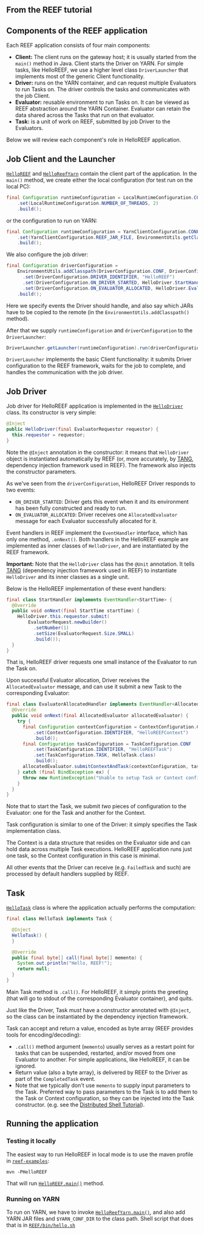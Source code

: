 ## From the REEF tutorial

## Components of the REEF application

Each REEF application consists of four main components:
 * **Client:** The client runs on the gateway host; it is usually started from
   the `main()` method in Java. Client starts the Driver on YARN.  For simple
   tasks, like HelloREEF, we use a higher level class `DriverLauncher` that
   implements most of the generic Client functionality.
 * **Driver:** runs on the YARN container, and can request multiple Evaluators
   to run Tasks on. The driver controls the tasks and communicates with the job
   Client.
 * **Evaluator:** reusable environment to run Tasks on. It can be viewed as
   REEF abstraction around the YARN Container. Evaluator can retain the data
   shared across the Tasks that run on that evaluator.
 * **Task:** is a unit of work on REEF, submitted by job Driver to the
   Evaluators.

Below we will review each component's role in HelloREEF application.

## Job Client and the Launcher

[`HelloREEF`](https://github.com/Microsoft-CISL/REEF/blob/master/reef-examples/src/main/java/com/microsoft/reef/examples/hello/HelloREEF.java)
and
[`HelloReefYarn`](https://github.com/Microsoft-CISL/REEF/blob/master/reef-examples/src/main/java/com/microsoft/reef/examples/hello/HelloReefYarn.java)
contain the client part of the application. In the `main()` method, we create
either the local configuration (for test run on the local PC):

```java
final Configuration runtimeConfiguration = LocalRuntimeConfiguration.CONF
    .set(LocalRuntimeConfiguration.NUMBER_OF_THREADS, 2)
    .build();
```

or the configuration to run on YARN:

```java
final Configuration runtimeConfiguration = YarnClientConfiguration.CONF
    .set(YarnClientConfiguration.REEF_JAR_FILE, EnvironmentUtils.getClassLocationFile(REEF.class))
    .build();
```

We also configure the job driver:

```java
final Configuration driverConfiguration =
    EnvironmentUtils.addClasspath(DriverConfiguration.CONF, DriverConfiguration.GLOBAL_LIBRARIES)
      .set(DriverConfiguration.DRIVER_IDENTIFIER, "HelloREEF")
      .set(DriverConfiguration.ON_DRIVER_STARTED, HelloDriver.StartHandler.class)
      .set(DriverConfiguration.ON_EVALUATOR_ALLOCATED, HelloDriver.EvaluatorAllocatedHandler.class)
    .build();
```

Here we specify events the Driver should handle, and also say which JARs
have to be copied to the remote (in the `EnvironmentUtils.addClasspath()`
method).

After that we supply `runtimeConfiguration` and `driverConfiguration` to the
`DriverLauncher`:

```java
DriverLauncher.getLauncher(runtimeConfiguration).run(driverConfiguration, JOB_TIMEOUT);
```

`DriverLauncher` implements the basic Client functionality: it submits Driver
configuration to the REEF framework, waits for the job to complete, and handles
the communication with the job driver.


## Job Driver

Job driver for HelloREEF application is implemented in the
[`HelloDriver`](https://github.com/Microsoft-CISL/REEF/blob/master/reef-examples/src/main/java/com/microsoft/reef/examples/hello/HelloDriver.java)
class. Its constructor is very simple:

```java
@Inject
public HelloDriver(final EvaluatorRequestor requestor) {
  this.requestor = requestor;
}
```

Note the `@Inject` annotation in the constructor: it means that `HelloDriver`
object is instantiated automatically by REEF (or, more accurately, by
[TANG](https://github.com/Microsoft-CISL/TANG), dependency injection framework
used in REEF). The framework also injects the constructor parameters.

As we've seen from the `driverConfiguration`, HelloREEF Driver responds to two
events:
 * `ON_DRIVER_STARTED`: Driver gets this event when it and its environment has
   been fully constructed and ready to run.
 * `ON_EVALUATOR_ALLOCATED`: Driver receives one `AllocatedEvaluator` message
   for each Evaluator successfully allocated for it.

Event handlers in REEF implement the `EventHandler` interface, which has only
one method, `.onNext()`. Both handlers in the HelloREEF example are implemented
as inner classes of `HelloDriver`, and are instantiated by the REEF framework.

**Important:** Note that the `HelloDriver` class has the `@Unit` annotation. It
tells [TANG](https://github.com/Microsoft-CISL/TANG) (dependency injection
framework used in REEF) to instantiate `HelloDriver` and its inner classes as a
single unit.

Below is the HelloREEF implementation of these event handlers:

```java
final class StartHandler implements EventHandler<StartTime> {
  @Override
  public void onNext(final StartTime startTime) {
    HelloDriver.this.requestor.submit(
        EvaluatorRequest.newBuilder()
          .setNumber(1)
          .setSize(EvaluatorRequest.Size.SMALL)
          .build());
  }
}
```

That is, HelloREEF driver requests one small instance of the Evaluator to run
the Task on.

Upon successful Evaluator allocation, Driver receives the `AllocatedEvaluator`
message, and can use it submit a new Task to the corresponding Evaluator:

```java
final class EvaluatorAllocatedHandler implements EventHandler<AllocatedEvaluator> {
  @Override
  public void onNext(final AllocatedEvaluator allocatedEvaluator) {
    try {
      final Configuration contextConfiguration = ContextConfiguration.CONF
          .set(ContextConfiguration.IDENTIFIER, "HelloREEFContext")
          .build();
      final Configuration taskConfiguration = TaskConfiguration.CONF
          .set(TaskConfiguration.IDENTIFIER, "HelloREEFTask")
          .set(TaskConfiguration.TASK, HelloTask.class)
          .build();
      allocatedEvaluator.submitContextAndTask(contextConfiguration, taskConfiguration);
    } catch (final BindException ex) {
      throw new RuntimeException("Unable to setup Task or Context configuration.", ex);
    }
  }
}
```

Note that to start the Task, we submit *two* pieces of configuration to the
Evaluator: one for the Task and another for the Context.

Task configuration is similar to one of the Driver: it simply specifies the
Task implementation class.

The Context is a data structure that resides on the Evaluator side and can hold
data across multiple Task executions. HelloREEF application runs just one
task, so the Context configuration in this case is minimal.

All other events that the Driver can receive (e.g. `FailedTask` and such) are
processed by default handlers supplied by REEF.


## Task

[`HelloTask`](https://github.com/Microsoft-CISL/REEF/blob/master/reef-examples/src/main/java/com/microsoft/reef/examples/hello/HelloTask.java)
class is where the application actually performs the computation:

```java
final class HelloTask implements Task {

  @Inject
  HelloTask() {
  }

  @Override
  public final byte[] call(final byte[] memento) {
    System.out.println("Hello, REEF!");
    return null;
  }
}
```

Main Task method is `.call()`. For HelloREEF, it simply prints the greeting
(that will go to stdout of the corresponding Evaluator container), and quits.

Just like the Driver, Task *must* have a constructor annotated with
`@Inject`, so the class can be instantiated by the dependency injection
framework.

Task can accept and return a value, encoded as byte array (REEF
provides tools for encoding/decoding):
 * `.call()` method argument (`memento`) usually serves as a restart point for
   tasks that can be suspended, restarted, and/or moved from one Evaluator to
   another. For simple applications, like HelloREEF, it can be ignored.
 * Return value (also a byte array), is delivered by REEF to the Driver as part
   of the `CompletedTask` event.
 * Note that we typically don't use `memento` to supply input parameters to the
   Task. Preferred way to pass parameters to the Task is to add them to the
   Task or Context configuration, so they can be injected into the
   Task constructor. (e.g. see the [Distributed Shell Tutorial](https://github.com/Microsoft-CISL/REEF/wiki/Distributed-Shell-Tutorial)).

## Running the application

### Testing it locally

The easiest way to run HelloREEF in local mode is to use the maven profile in
[`reef-examples`](https://github.com/Microsoft-CISL/REEF/blob/master/reef-examples/pom.xml#L60):

```
mvn -PHelloREEF
```

That will run
[`HelloREEF.main()`](https://github.com/Microsoft-CISL/REEF/blob/master/reef-examples/src/main/java/com/microsoft/reef/examples/hello/HelloREEF.java#L62)
method.

### Running on YARN

To run on YARN, we have to invoke
[`HelloReefYarn.main()`](https://github.com/Microsoft-CISL/REEF/blob/master/reef-examples/src/main/java/com/microsoft/reef/examples/hello/HelloReefYarn.java#L50),
and also add YARN JAR files and `$YARN_CONF_DIR` to the class path. Shell
script that does that is in
[`REEF/bin/hello.sh`](https://github.com/Microsoft-CISL/REEF/blob/master/bin/hello.sh)

